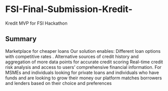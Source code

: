 # FSI-Final-Submission-Kredit-
Kredit MVP for FSI Hackathon

## Summary 
Marketplace for cheaper loans
Our solution enables:
Different loan options with competitive rates .
Alternative sources of credit history and aggregation of more data points for accurate credit scoring
Real-time credit risk analysis and access to users’ comprehensive financial information.
For MSMEs and individuals looking for private loans and individuals who have funds and are looking to grow their money our platform matches borrowers and lenders based on their choice and preferences
